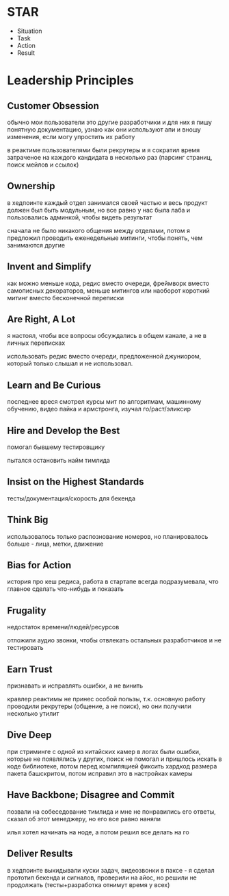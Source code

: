 # STAR
- Situation
- Task
- Action
- Result

# Leadership Principles

## Customer Obsession
обычно мои пользователи это другие разработчики и для них я пишу понятную документацию, узнаю как они используют апи и вношу изменения, если могу упростить их работу

в реактиме пользователями были рекрутеры и я сократил время затраченое на каждого кандидата в несколько раз (парсинг страниц, поиск мейлов и ссылок)

## Ownership
в хедпоинте каждый отдел занимался своей частью и весь продукт должен был быть модульным, но все равно у нас была лаба и пользовались админкой, чтобы видеть результат

сначала не было никакого общения между отделами, потом я предложил проводить еженедельные митинги, чтобы понять, чем занимаются другие

## Invent and Simplify
как можно меньше кода, редис вместо очереди, фреймворк вместо самописных декораторов, меньше митингов или наоборот короткий митинг вместо бесконечной переписки

## Are Right, A Lot
я настоял, чтобы все вопросы обсуждались в общем канале, а не в личных переписках

использовать редис вместо очереди, предложенной джуниором, который только слышал и не использовал.

## Learn and Be Curious
последнее вреся смотрел курсы мит по алгоритмам, машинному обучению, видео пайка и армстронга, изучал го/раст/эликсир

## Hire and Develop the Best
помогал бывшему тестировщику

пытался остановить найм тимлида

## Insist on the Highest Standards
тесты/документация/скорость для бекенда

## Think Big
использовалось только распознование номеров, но планировалось больше - лица, метки, движение

## Bias for Action
история про кеш редиса, работа в стартапе всегда подразумевала, что главное сделать что-нибудь и показать

## Frugality
недостаток времени/людей/ресурсов

отложили аудио звонки, чтобы отвлекать остальных разработчиков и не тестировать

## Earn Trust
признавать и исправлять ошибки, а не винить

кравлер реактимы не принес особой пользы, т.к. основную работу проводили рекрутеры (общение, а не поиск), но они получили несколько утилит

## Dive Deep
при стриминге с одной из китайских камер в логах были ошибки, которые не появлялись у других, поиск не помогал и пришлось искать в коде библиотеке, потом перед компиляцией фиксить хардкод размера пакета башскритом, потом исправил это в настройках камеры

## Have Backbone; Disagree and Commit
позвали на собеседование тимлида и мне не понравились его ответы, сказал об этот менеджеру, но его все равно наняли

илья хотел начинать на ноде, а потом решил все делать на го

## Deliver Results
в хедпоинте выкидывали куски задач, видеозвонки в паксе -  я сделал прототип бекенда и сигналов, проверили на айос, но решили не продолжать (тесты+разработка отнимут время у всех)

